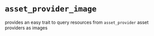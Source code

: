 # `asset_provider_image`

provides an easy trait to query resources from `asset_provider` asset providers as images
